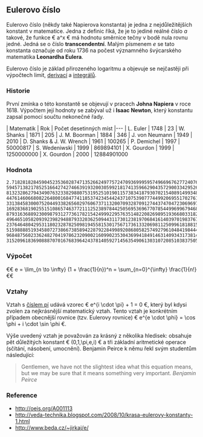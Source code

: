 ## Eulerovo číslo

Eulerovo číslo (někdy také Napierova konstanta) je jedna z nejdůležitějších konstant v matematice. Jedna z definic říká, že je to jediné reálné číslo *a* takové, že funkce € a^x € má hodnotu směrnice tečny v bodě nula rovnu jedné. Jedná se o číslo **transcendentní**. Malým písmenem *e* se tato konstanta označuje od roku 1736 na počest významného švýcarského matematika **Leonardha Eulera**.

Eulerovo číslo je základ přirozeného logaritmu a objevuje se nejčastěji při výpočtech limit, [derivací](wiki/derivace) a [integrálů](wiki/integrace).

### Historie

První zmínka o této konstantě se objevují v pracech **Johna Napiera** v roce 1618. Výpočtem její hodnoty se zabýval už i **Isaac Newton**, který konstantu zapsal pomocí součtu nekonečné řady.

| Matematik | Rok | Počet desetinných míst
|---
| L. Euler | 1748 | 23
| W. Shanks | 1871 | 205
| J. M. Boorman | 1884 | 346
| J. von Neumann | 1949 | 2010
| D. Shanks & J. W. Wrench | 1961 | 100265
| P. Demichel | 1997 | 50000817
| S. Wedeniwski | 1999 | 869894101
| X. Gourdon | 1999 | 1250000000
| X. Gourdon | 2000 | 12884901000

### Hodnota

```
2.718281828459045235360287471352662497757247093699959574966967627724076630353547
59457138217852516642742746639193200305992181741359662904357290033429526059563073
81323286279434907632338298807531952510190115738341879307021540891499348841675092
44761460668082264800168477411853742345442437107539077744992069551702761838606261
33138458300075204493382656029760673711320070932870912744374704723069697720931014
16928368190255151086574637721112523897844250569536967707854499699679468644549059
87931636889230098793127736178215424999229576351482208269895193668033182528869398
49646510582093923982948879332036250944311730123819706841614039701983767932068328
23764648042953118023287825098194558153017567173613320698112509961818815930416903
51598888519345807273866738589422879228499892086805825749279610484198444363463244
96848756023362482704197862320900216099023530436994184914631409343173814364054625
31520961836908887070167683964243781405927145635490613031072085103837505101157...
```

### Výpočet

€€ e = \lim_{n \to \infty} (1 + \frac{1}{n})^n = \sum_{n=0}^{\infty} \frac{1}{n!} €€

### Vztahy

Vztah s [číslem pí](wiki/pi) udává vzorec € e^{i \cdot \pi} + 1 = 0 €, který byl kdysi zvolen za nejkrásnější matematický vztah. Tento vztah je konkrétním případem obecnější rovnice (tzv. Eulerovy rovnice) € e^{e \cdot \phi} = \cos \phi + i \cdot \sin \phi €.

Výše uvedený vztah je považován za krásný z několika hledisek: obsahuje pět důležitých konstant € (0,1,\pi,e,i) € a tři základní aritmetické operace (sčítání, násobení, umocnění). Benjamin Peirce k němu řekl svým studentům následující:

> Gentlemen, we have not the slightest idea what this equation means, but we may be sure that it means something very important. *Benjamin Peirce*

### Reference

- http://oeis.org/A001113
- http://veda-technika.blogspot.com/2008/10/krasa-eulerovy-konstanty-1.html
- http://www.beda.cz/~jirkaj/e/